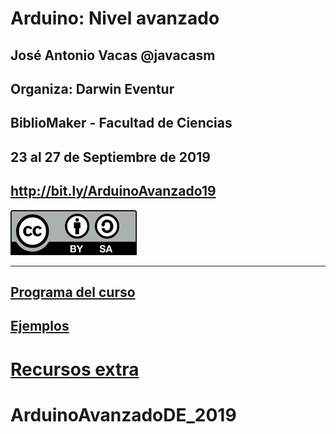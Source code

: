 # Arduino: Nivel avanzado


## José Antonio Vacas @javacasm
## Organiza: Darwin Eventur
## BiblioMaker - Facultad de Ciencias
## 23 al 27 de Septiembre de 2019

## http://bit.ly/ArduinoAvanzado19
![CC](./images/Licencia_CC_peque.png)



* * *


## [Programa del curso](./programa.md)

## [Ejemplos](./proyectos.md)


# [Recursos extra](./Extra)
# ArduinoAvanzadoDE_2019
